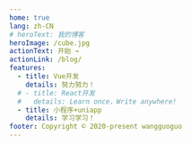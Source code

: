 ```yaml
---
home: true
lang: zh-CN
# heroText: 我的博客
heroImage: /cube.jpg
actionText: 开始 →
actionLink: /blog/
features:
  - title: Vue开发
    details: 努力努力！
  # - title: React开发
  #   details: Learn once，Write anywhere!
  - title: 小程序+uniapp
    details: 学习学习！
footer: Copyright © 2020-present wangguoguo
---
```

